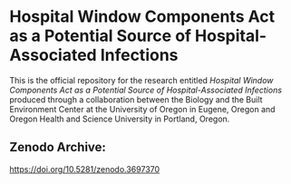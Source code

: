 # Hospital Window Components Act as a Potential Source of Hospital-Associated Infections 

This is the official repository for the research entitled *Hospital Window Components Act as a Potential Source of Hospital-Associated Infections* produced through a collaboration between the Biology and the Built Environment Center at the University of Oregon in Eugene, Oregon and Oregon Health and Science University in Portland, Oregon. 

## Zenodo Archive: 
https://doi.org/10.5281/zenodo.3697370
